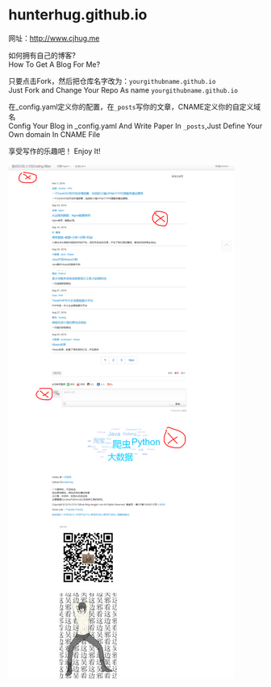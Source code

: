 # hunterhug.github.io
网址：http://www.cjhug.me

如何拥有自己的博客?<br/>
How To Get A Blog For Me?

只要点击Fork，然后把仓库名字改为：`yourgithubname.github.io`<br/>
Just Fork and Change Your Repo As name `yourgithubname.github.io`

在_config.yaml定义你的配置，在`_posts`写你的文章，CNAME定义你的自定义域名<br/>
Config Your Blog in _config.yaml And Write Paper In `_posts`,Just Define Your Own domain In CNAME File

享受写作的乐趣吧！
Enjoy It!

![](me.png)
